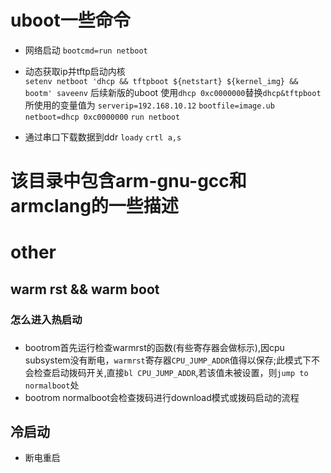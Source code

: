# uboot一些命令

+ 网络启动
`bootcmd=run netboot`

+ 动态获取ip并tftp启动内核  
`setenv netboot 'dhcp && tftpboot ${netstart} ${kernel_img} && bootm'
saveenv`
  后续新版的uboot 使用`dhcp 0xc0000000`替换`dhcp&tftpboot` 所使用的变量值为 `serverip=192.168.10.12` `bootfile=image.ub` `netboot=dhcp 0xc0000000` `run netboot`
+ 通过串口下载数据到ddr
`loady` `crtl a,s`

# 该目录中包含arm-gnu-gcc和armclang的一些描述


# other
## warm rst && warm boot
### 怎么进入热启动

###
* bootrom首先运行检查warmrst的函数(有些寄存器会做标示),因cpu subsystem没有断电，`warmrst`寄存器`CPU_JUMP_ADDR`值得以保存;此模式下不会检查启动拨码开关,直接`bl CPU_JUMP_ADDR`,若该值未被设置，则`jump to normalboot`处
* bootrom normalboot会检查拨码进行download模式或拨码启动的流程

## 冷启动
+ 断电重启
